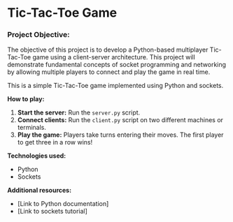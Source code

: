 # Tic-Tac-Toe Game

### Project Objective:
The objective of this project is to develop a Python-based multiplayer Tic-Tac-Toe game using a client-server architecture. This project will demonstrate fundamental concepts of socket programming and networking by allowing multiple players to connect and play the game in real time.

This is a simple Tic-Tac-Toe game implemented using Python and sockets.

**How to play:**
1. **Start the server:** Run the `server.py` script.
2. **Connect clients:** Run the `client.py` script on two different machines or terminals.
3. **Play the game:** Players take turns entering their moves. The first player to get three in a row wins!

**Technologies used:**
* Python
* Sockets

**Additional resources:**
* [Link to Python documentation]
* [Link to sockets tutorial]
    
